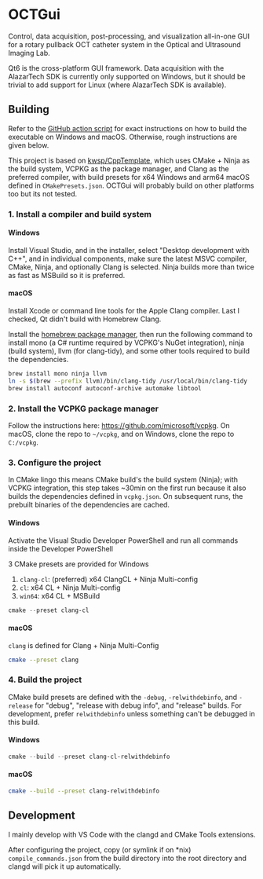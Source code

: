 # OCTGui

Control, data acquisition, post-processing, and visualization all-in-one GUI for a rotary pullback OCT catheter system in the Optical and Ultrasound Imaging Lab.

Qt6 is the cross-platform GUI framework. Data acquisition with the AlazarTech SDK is currently only supported on Windows, but it should be trivial to add support for Linux (where AlazarTech SDK is available).

## Building

Refer to the [GitHub action script](./.github/workflows/build.yml) for exact instructions on how to build the executable on Windows and macOS. Otherwise, rough instructions are given below.

This project is based on [kwsp/CppTemplate](https://github.com/kwsp/CppTemplate), which uses CMake + Ninja as the build system, VCPKG as the package manager, and Clang as the preferred compiler, with build presets for x64 Windows and arm64 macOS defined in `CMakePresets.json`. OCTGui will probably build on other platforms too but its not tested.

### 1. Install a compiler and build system

#### Windows

Install Visual Studio, and in the installer, select "Desktop development with C++", and in individual components, make sure the latest MSVC compiler, CMake, Ninja, and optionally Clang is selected. Ninja builds more than twice as fast as MSBuild so it is preferred.

#### macOS

Install Xcode or command line tools for the Apple Clang compiler. Last I checked, Qt didn't build with Homebrew Clang.

Install the [homebrew package manager](https://brew.sh/), then run the following command to install mono (a C# runtime required by VCPKG's NuGet integration), ninja (build system), llvm (for clang-tidy), and some other tools required to build the dependencies.

```sh
brew install mono ninja llvm
ln -s $(brew --prefix llvm)/bin/clang-tidy /usr/local/bin/clang-tidy
brew install autoconf autoconf-archive automake libtool
```

### 2. Install the VCPKG package manager

Follow the instructions here: <https://github.com/microsoft/vcpkg>. On macOS, clone the repo to `~/vcpkg`, and on Windows, clone the repo to `C:/vcpkg`.

### 3. Configure the project

In CMake lingo this means CMake build's the build system (Ninja); with VCPKG integration, this step takes ~30min on the first run because it also builds the dependencies defined in `vcpkg.json`. On subsequent runs, the prebuilt binaries of the dependencies are cached.

#### Windows

Activate the Visual Studio Developer PowerShell and run all commands inside the Developer PowerShell

3 CMake presets are provided for Windows

1. `clang-cl`: (preferred) x64 ClangCL + Ninja Multi-config
2. `cl`: x64 CL + Ninja Multi-config
3. `win64`: x64 CL + MSBuild

```powershell
cmake --preset clang-cl
```

#### macOS

`clang` is defined for Clang + Ninja Multi-Config

```sh
cmake --preset clang
```

### 4. Build the project

CMake build presets are defined with the `-debug`, `-relwithdebinfo`, and `-release` for "debug", "release with debug info", and "release" builds. For development, prefer `relwithdebinfo` unless something can't be debugged in this build.

#### Windows

```powershell
cmake --build --preset clang-cl-relwithdebinfo
```

#### macOS

```sh
cmake --build --preset clang-relwithdebinfo
```

## Development

I mainly develop with VS Code with the clangd and CMake Tools extensions.

After configuring the project, copy (or symlink if on \*nix) `compile_commands.json` from the build directory into the root directory and clangd will pick it up automatically.
